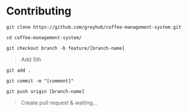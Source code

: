 # Contributing

`git clone https://github.com/greyhub/coffee-management-system.git`

`cd coffee-management-system/`

`git checkout branch -b feature/[branch-name]`

> Add Sth

`git add .`

`git commit -m "[comment]"`

`git push origin [branch-name]`

> Create pull request & waiting...

